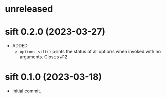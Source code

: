 # unreleased


# sift 0.2.0 (2023-03-27)

- ADDED
    - `options_sift()` prints the status of all options when invoked with no arguments. Closes #12.


# sift 0.1.0 (2023-03-18)

- Initial commit.
